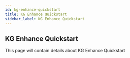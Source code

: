 ```yaml
---
id: kg-enhance-quickstart
title: KG Enhance Quickstart
sidebar_label: KG Enhance Quickstart
---
```

## KG Enhance Quickstart

This page will contain details about KG Enhance Quickstart